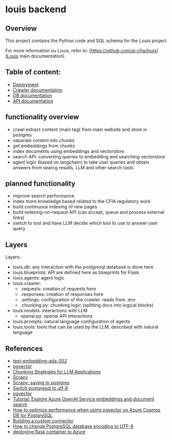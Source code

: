 # louis backend

## Overview

This project contains the Python code and SQL schema for the Louis project

For more information ou Louis, refer to: [https://github.com/ai-cfia/louis](Louis main documentation).

## Table of content:

* [Deployment](docs/DEPLOYMENT.md)
* [Crawler documentation](docs/CRAWL.md)
* [DB documentation](docs/DB.md)
* [API documentation](docs/API.md)

## functionality overview

* crawl extract content (main tag) from main website and store in postgres
* separate content into chunks
* get embeddings from chunks
* index documents using embeddings and vectorstore
* search API: converting queries to embedding and searching vectorstore
* agent logic (based on langchain) to take user queries and obtain answers from searcg results, LLM and other search tools

## planned functionality

* improve search performance
* index more knowledge based related to the CFIA regulatory work
* build continuous indexing of new pages
* build indexing-on-request API (can accept, queue and process external links)
* switch to tool and have LLM decide which tool to use to answer user query

## Layers

Layers:

* louis.db: any interaction with the postgresql database is done here
* louis.blueprints: API are defined here as blueprints for Flask
* louis.agents: agent logic
* louis.crawler:
  * .requests: creation of requests here
  * .responses: creation of responses here
  * .settings: configuration of the crawler. reads from .env
  * .chunking.py: chunking logic (splitting docs into logical blocks)
* louis.models: interactions with LLM
  * openai.py: openai API interactions
* louis.prompts: natural language configuration of agents
* louis.tools: tools that can be used by the LLM, described with natural language

## References

* [text-embedding-ada-002](https://platform.openai.com/docs/guides/embeddings)
* [pgvector](https://github.com/pgvector/pgvector)
* [Chunking Strategies for LLM Applications](https://www.pinecone.io/learn/chunking-strategies/)
* [Scrapy](https://docs.scrapy.org/en/latest/index.html)
* [Scrapy: saving to postgres](https://scrapeops.io/python-scrapy-playbook/scrapy-save-data-postgres/)
* [Switch postgresql to utf-8](https://tutorials.technology/tutorials/How-to-change-postgresql-database-encoding-to-UTF8-from-SQL_ASCII.html?utm_content=cmp-true)
* [pgvector](https://github.com/pgvector/pgvector)
* [Tutorial: Explore Azure OpenAI Service embeddings and document search](https://learn.microsoft.com/en-us/azure/cognitive-services/openai/tutorials/embeddings)
* [How to optimize performance when using pgvector on Azure Cosmos DB for PostgreSQL](https://learn.microsoft.com/en-us/azure/cosmos-db/postgresql/howto-optimize-performance-pgvector)
* [Building a custom connector](https://docs.elastic.co/search-ui/guides/building-a-custom-connector)
* [How to change PostgreSQL database encoding to UTF-8](https://www.shubhamdipt.com/blog/how-to-change-postgresql-database-encoding-to-utf8/)
* [deploying flask container to Azure](http://blog.pamelafox.org/2022/09/deploying-containerized-flask-app-to.html)
